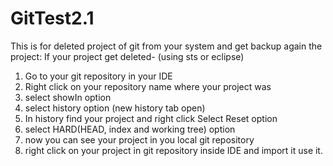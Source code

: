 # GitTest2.1

This is for  deleted project of git from your system and get backup again the project:
If your project get deleted- (using sts or eclipse)
  
  1. Go to your git repository in your IDE
  2. Right click on your repository name where your project was
  3. select showIn option
  4. select history option (new history tab open)
  5. In history find your project and right click Select Reset option
  6. select HARD(HEAD, index and working tree) option
  7. now you can see your project in you local git repository
  8. right click on your project in git repository inside IDE and import it use it.
  
